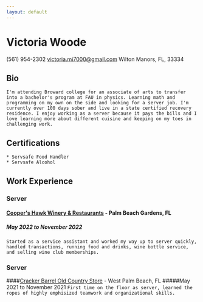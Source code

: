 ```yaml
---
layout: default
---
```


# Victoria Woode
(561) 954-2302
victoria.mi7000@gmail.com
Wilton Manors, FL, 33334

## Bio
`
I'm attending Broward college for an associate of arts to transfer into a bachelor's program at FAU in physics. Learning math and programming on my own on the side and looking for a server job. I'm currently over 100 days sober and live in a state certified recovery residence. I enjoy working as a server because it pays the bills and I love learning more about different cuisine and keeping on my toes in challenging work.
`

## Certifications
```
* Servsafe Food Handler
* Servsafe Alcohol
```

## Work Experience

### Server
#### [Cooper's Hawk Winery & Restaurants](https://chwinery.com/) - Palm Beach Gardens, FL
##### May 2022 to November 2022
`
Started as a service assistant and worked my way up to server quickly, handled transactions, running food and drinks, wine bottle service, and selling wine club memberships.
`

### Server
####[Cracker Barrel Old Country Store](https://www.crackerbarrel.com/) - West Palm Beach, FL
#####May 2021 to November 2021
`
First time on the floor as server, learned the ropes of highly emphisized teamwork and organizational skills.
`
